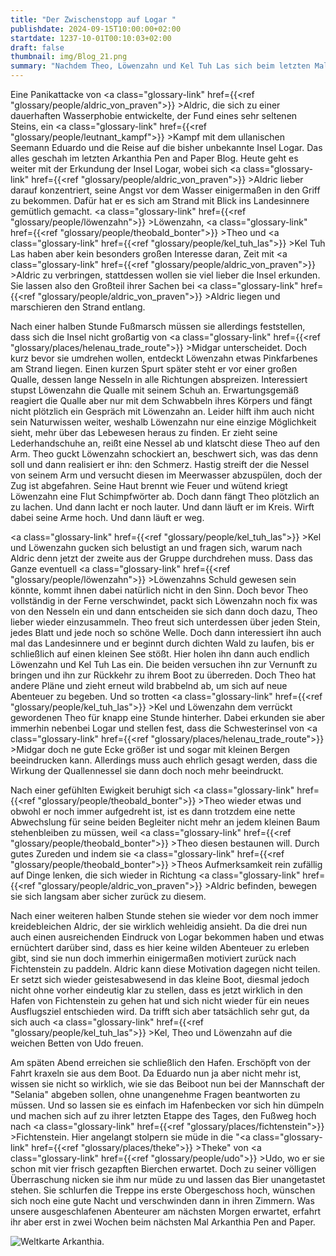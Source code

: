 ```yaml
---
title: "Der Zwischenstopp auf Logar "
publishdate: 2024-09-15T10:00:00+02:00
startdate: 1237-10-01T00:10:03+02:00
draft: false
thumbnail: img/Blog_21.png
summary: "Nachdem Theo, Löwenzahn und Kel Tuh Las sich beim letzten Mal dazu entschieden haben, Aldric noch auf die nächste Insel zu schleppen, erkunden sie diese heute auch zu dritt. Dabei macht Löwenzahn einen interessanten Fund. Worum es sich dabei handelt, erfahrt ihr hier:"
---
```


 Eine Panikattacke von <a class="glossary-link" href={{<ref "glossary/people/aldric_von_praven">}} >Aldric</a>, die sich zu einer dauerhaften Wasserphobie entwickelte, der Fund eines sehr seltenen Steins, ein <a class="glossary-link" href={{<ref "glossary/people/leutnant_kampf">}} >Kampf</a> mit dem ullanischen Seemann Eduardo und die Reise auf die bisher unbekannte Insel Logar. Das alles geschah im letzten Arkanthia Pen and Paper Blog. Heute geht es weiter mit der Erkundung der Insel Logar, wobei sich <a class="glossary-link" href={{<ref "glossary/people/aldric_von_praven">}} >Aldric</a> lieber darauf konzentriert, seine Angst vor dem Wasser einigermaßen in den Griff zu bekommen. Dafür hat er es sich am Strand mit Blick ins Landesinnere gemütlich gemacht. <a class="glossary-link" href={{<ref "glossary/people/löwenzahn">}} >Löwenzahn</a>, <a class="glossary-link" href={{<ref "glossary/people/theobald_bonter">}} >Theo</a> und <a class="glossary-link" href={{<ref "glossary/people/kel_tuh_las">}} >Kel Tuh Las</a> haben aber kein besonders großen Interesse daran, Zeit mit <a class="glossary-link" href={{<ref "glossary/people/aldric_von_praven">}} >Aldric</a> zu verbringen, stattdessen wollen sie viel lieber die Insel erkunden. Sie lassen also den Großteil ihrer Sachen bei <a class="glossary-link" href={{<ref "glossary/people/aldric_von_praven">}} >Aldric</a> liegen und marschieren den Strand entlang.

Nach einer halben Stunde Fußmarsch müssen sie allerdings feststellen, dass sich die Insel nicht großartig von <a class="glossary-link" href={{<ref "glossary/places/helenau_trade_route">}} >Midgar</a> unterscheidet. Doch kurz bevor sie umdrehen wollen, entdeckt Löwenzahn etwas Pinkfarbenes am Strand liegen. Einen kurzen Spurt später steht er vor einer großen Qualle, dessen lange Nesseln in alle Richtungen abspreizen. Interessiert stupst Löwenzahn die Qualle mit seinem Schuh an. Erwartungsgemäß reagiert die Qualle aber nur mit dem Schwabbeln ihres Körpers und fängt nicht plötzlich ein Gespräch mit Löwenzahn an. Leider hilft ihm auch nicht sein Naturwissen weiter, weshalb Löwenzahn nur eine einzige Möglichkeit sieht, mehr über das Lebewesen heraus zu finden. Er zieht seine Lederhandschuhe an, reißt eine Nessel ab und klatscht diese Theo auf den Arm. Theo guckt Löwenzahn schockiert an, beschwert sich, was das denn soll und dann realisiert er ihn: den Schmerz. Hastig streift der die Nessel von seinem Arm und versucht diesen im Meerwasser abzuspülen, doch der Zug ist abgefahren. Seine Haut brennt wie Feuer und wütend kriegt Löwenzahn eine Flut Schimpfwörter ab. Doch dann fängt Theo plötzlich an zu lachen. Und dann lacht er noch lauter. Und dann läuft er im Kreis. Wirft dabei seine Arme hoch. Und dann läuft er weg.

<a class="glossary-link" href={{<ref "glossary/people/kel_tuh_las">}} >Kel</a> und Löwenzahn gucken sich belustigt an und fragen sich, warum nach Aldric denn jetzt der zweite aus der Gruppe durchdrehen muss. Dass das Ganze eventuell <a class="glossary-link" href={{<ref "glossary/people/löwenzahn">}} >Löwenzahns</a> Schuld gewesen sein könnte, kommt ihnen dabei natürlich nicht in den Sinn. Doch bevor Theo vollständig in der Ferne verschwindet, packt sich Löwenzahn noch fix was von den Nesseln ein und dann entscheiden sie sich dann doch dazu, Theo lieber wieder einzusammeln. Theo freut sich unterdessen über jeden Stein, jedes Blatt und jede noch so schöne Welle. Doch dann interessiert ihn auch mal das Landesinnere und er beginnt durch dichten Wald zu laufen, bis er schließlich auf einen kleinen See stößt. Hier holen ihn dann auch endlich Löwenzahn und Kel Tuh Las ein. Die beiden versuchen ihn zur Vernunft zu bringen und ihn zur Rückkehr zu ihrem Boot zu überreden. Doch Theo hat andere Pläne und zieht erneut wild brabbelnd ab, um sich auf neue Abenteuer zu begeben. Und so trotten <a class="glossary-link" href={{<ref "glossary/people/kel_tuh_las">}} >Kel</a> und Löwenzahn dem verrückt gewordenen Theo für knapp eine Stunde hinterher. Dabei erkunden sie aber immerhin nebenbei Logar und stellen fest, dass die Schwesterinsel von <a class="glossary-link" href={{<ref "glossary/places/helenau_trade_route">}} >Midgar</a> doch ne gute Ecke größer ist und sogar mit kleinen Bergen beeindrucken kann. Allerdings muss auch ehrlich gesagt werden, dass die Wirkung der Quallennessel sie dann doch noch mehr beeindruckt.

Nach einer gefühlten Ewigkeit beruhigt sich <a class="glossary-link" href={{<ref "glossary/people/theobald_bonter">}} >Theo</a> wieder etwas und obwohl er noch immer aufgedreht ist, ist es dann trotzdem eine nette Abwechslung für seine beiden Begleiter nicht mehr an jedem kleinen Baum stehenbleiben zu müssen, weil <a class="glossary-link" href={{<ref "glossary/people/theobald_bonter">}} >Theo</a> diesen bestaunen will. Durch gutes Zureden und indem sie <a class="glossary-link" href={{<ref "glossary/people/theobald_bonter">}} >Theos</a> Aufmerksamkeit rein zufällig auf Dinge lenken, die sich wieder in Richtung <a class="glossary-link" href={{<ref "glossary/people/aldric_von_praven">}} >Aldric</a> befinden, bewegen sie sich langsam aber sicher zurück zu diesem. 

Nach einer weiteren halben Stunde stehen sie wieder vor dem noch immer kreidebleichen Aldric, der sie wirklich wehleidig ansieht. Da die drei nun auch einen ausreichenden Eindruck von Logar bekommen haben und etwas ernüchtert darüber sind, dass es hier keine wilden Abenteuer zu erleben gibt, sind sie nun doch immerhin einigermaßen motiviert zurück nach Fichtenstein zu paddeln. Aldric kann diese Motivation dagegen nicht teilen. Er setzt sich wieder geistesabwesend in das kleine Boot, diesmal jedoch nicht ohne vorher eindeutig klar zu stellen, dass es jetzt wirklich in den Hafen von Fichtenstein zu gehen hat und sich nicht wieder für ein neues Ausflugsziel entschieden wird. Da trifft sich aber tatsächlich sehr gut, da sich auch <a class="glossary-link" href={{<ref "glossary/people/kel_tuh_las">}} >Kel</a>, Theo und Löwenzahn auf die weichen Betten von Udo freuen. 

Am späten Abend erreichen sie schließlich den Hafen. Erschöpft von der Fahrt kraxeln sie aus dem Boot. Da Eduardo nun ja aber nicht mehr ist, wissen sie nicht so wirklich, wie sie das Beiboot nun bei der Mannschaft der "Selania" abgeben sollen, ohne unangenehme Fragen beantworten zu müssen. Und so lassen sie es einfach im Hafenbecken vor sich hin dümpeln und machen sich auf zu ihrer letzten Etappe des Tages, den Fußweg hoch nach <a class="glossary-link" href={{<ref "glossary/places/fichtenstein">}} >Fichtenstein</a>. Hier angelangt stolpern sie müde in die "<a class="glossary-link" href={{<ref "glossary/places/theke">}} >Theke</a>" von <a class="glossary-link" href={{<ref "glossary/people/udo">}} >Udo</a>, wo er sie schon mit vier frisch gezapften Bierchen erwartet. Doch zu seiner völligen Überraschung nicken sie ihm nur müde zu und lassen das Bier unangetastet stehen. Sie schlurfen die Treppe ins erste Obergeschoss hoch, wünschen sich noch eine gute Nacht und verschwinden dann in ihren Zimmern. Was unsere ausgeschlafenen Abenteurer am nächsten Morgen erwartet, erfahrt ihr aber erst in zwei Wochen beim nächsten Mal Arkanthia Pen and Paper.

<div class="img-max center">
  <img class="img-fluid" title="Weltkarte Arkanthia" alt="Weltkarte Arkanthia." src="/img/Arkanthia_Full_Map_Logar_to_Fichtenstein.jpg" />
</div>


